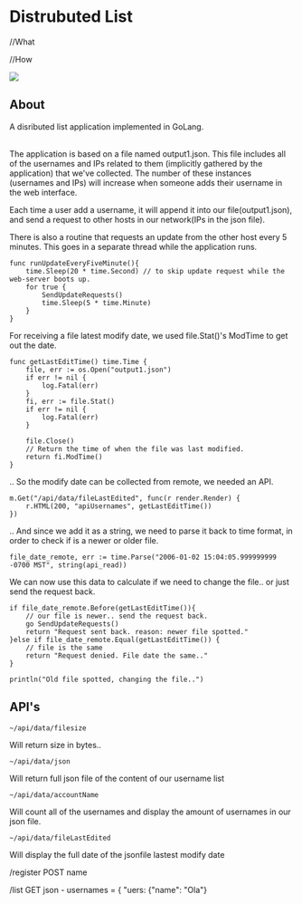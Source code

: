 # Distrubuted List
//What 

//How

<img src ="http://imgur.com/CS9cUnw">


## About
A disributed list application implemented in GoLang. 
<br><br><p>
The application is based on a file named output1.json. This file includes all of the usernames and IPs related to them (implicitly gathered by the application) that we've collected. The number of these instances (usernames and IPs) will increase when someone adds their username in the web interface. 
</p><p>
Each time a user add a username, it will append it into our file(output1.json), and send a request to other hosts in our network(IPs in the json file).
</p><p>
There is also a routine that requests an update from the other host every 5 minutes. This goes in a separate thread while the application runs.
</p>

```golang
func runUpdateEveryFiveMinute(){
	time.Sleep(20 * time.Second) // to skip update request while the web-server boots up.
	for true {
		SendUpdateRequests()
		time.Sleep(5 * time.Minute)
	}
}
```
For receiving a file latest modify date, we used file.Stat()'s ModTime to get out the date.

```golang
func getLastEditTime() time.Time {
	file, err := os.Open("output1.json")
	if err != nil {
		log.Fatal(err)
	}
	fi, err := file.Stat()
	if err != nil {
		log.Fatal(err)
	}

	file.Close()
	// Return the time of when the file was last modified.
	return fi.ModTime()
}
```
.. So the modify date can be collected from remote, we needed an API.

```golang
m.Get("/api/data/fileLastEdited", func(r render.Render) {
	r.HTML(200, "apiUsernames", getLastEditTime())
})
```
.. And since we add it as a string, we need to parse it back to time format, in order to check if is a newer or older file.

```golang
file_date_remote, err := time.Parse("2006-01-02 15:04:05.999999999 -0700 MST", string(api_read))
```

We can now use this data to calculate if we need to change the file.. or just send the request back.
```golang
if file_date_remote.Before(getLastEditTime()){
	// our file is newer.. send the request back.
	go SendUpdateRequests()
	return "Request sent back. reason: newer file spotted."
}else if file_date_remote.Equal(getLastEditTime()) {
	// file is the same
	return "Request denied. File date the same.."
}

println("Old file spotted, changing the file..")
```

## API's

```
~/api/data/filesize
```
Will return size in bytes..
```
~/api/data/json
```
Will return full json file of the content of our username list
```
~/api/data/accountName
```
Will count all of the usernames and display the amount of usernames in our json file.
```
~/api/data/fileLastEdited
```
Will display the full date of the jsonfile lastest modify date

/register	POST name

/list		GET json - usernames = { "uers: {"name": "Ola"}


